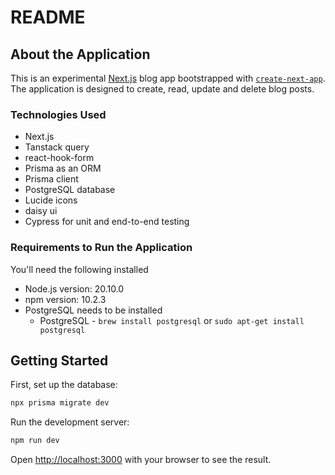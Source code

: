 # README

## About the Application
This is an experimental [Next.js](https://nextjs.org/)  blog app bootstrapped with [`create-next-app`](https://github.com/vercel/next.js/tree/canary/packages/create-next-app). The application is designed to create, read, update and delete blog posts.

### Technologies Used
* Next.js
* Tanstack query 
* react-hook-form 
* Prisma as an ORM 
* Prisma client 
* PostgreSQL database
* Lucide icons 
* daisy ui
* Cypress for unit and end-to-end testing

### Requirements to Run the Application
You'll need the following installed

* Node.js version: 20.10.0
* npm version: 10.2.3
* PostgreSQL needs to be installed
  * PostgreSQL - `brew install postgresql` or `sudo apt-get install postgresql`

## Getting Started

First, set up the database:

```bash
npx prisma migrate dev
```

Run the development server:

```bash
npm run dev
```

Open [http://localhost:3000](http://localhost:3000) with your browser to see the result.
